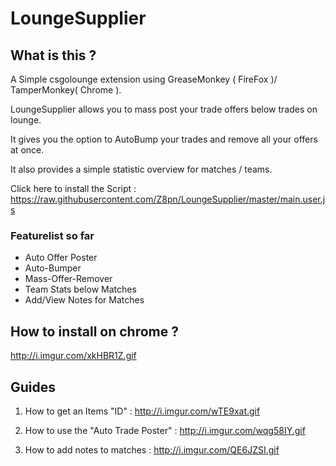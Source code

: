 # LoungeSupplier
## What is this ?
A Simple csgolounge extension using GreaseMonkey ( FireFox )/ TamperMonkey( Chrome ).

LoungeSupplier allows you to mass post your trade offers below trades on lounge.

It gives you the option to AutoBump your trades and remove all your offers at once.

It also provides a simple statistic overview for matches / teams.

Click here to install the Script : https://raw.githubusercontent.com/Z8pn/LoungeSupplier/master/main.user.js


### Featurelist so far
* Auto Offer Poster
* Auto-Bumper
* Mass-Offer-Remover
* Team Stats below Matches
* Add/View Notes for Matches

## How to install on chrome ?
  http://i.imgur.com/xkHBR1Z.gif



## Guides
1. How to get an Items "ID" : http://i.imgur.com/wTE9xat.gif

2. How to use the "Auto Trade Poster" : http://i.imgur.com/wqg58IY.gif

3. How to add notes to matches : http://i.imgur.com/QE6JZSI.gif



